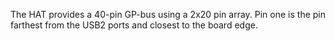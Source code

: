 The HAT provides a 40-pin GP-bus using a 2x20 pin array. Pin one is
the pin farthest from the USB2 ports and closest to the board edge.
